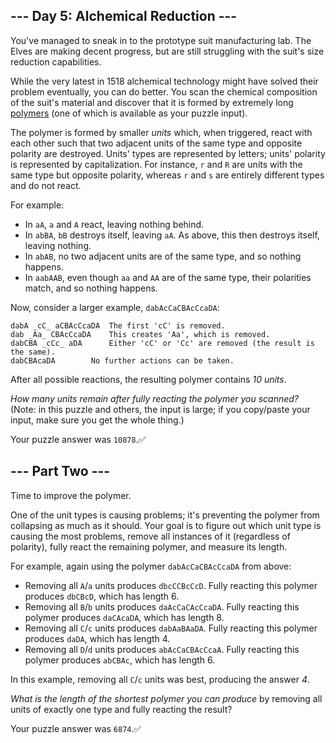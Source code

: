 ## \--- Day 5: Alchemical Reduction ---

You've managed to sneak in to the prototype suit manufacturing lab. The Elves
are making decent progress, but are still struggling with the suit's size
reduction capabilities.

While the very latest in 1518 alchemical technology might have solved their
problem eventually, you can do better. You scan the chemical composition of
the suit's material and discover that it is formed by extremely long
[polymers](https://en.wikipedia.org/wiki/Polymer) (one of which is available
as your puzzle input).

The polymer is formed by smaller _units_ which, when triggered, react with
each other such that two adjacent units of the same type and opposite polarity
are destroyed. Units' types are represented by letters; units' polarity is
represented by capitalization. For instance, `r` and `R` are units with the
same type but opposite polarity, whereas `r` and `s` are entirely different
types and do not react.

For example:

  * In `aA`, `a` and `A` react, leaving nothing behind.
  * In `abBA`, `bB` destroys itself, leaving `aA`. As above, this then destroys itself, leaving nothing.
  * In `abAB`, no two adjacent units are of the same type, and so nothing happens.
  * In `aabAAB`, even though `aa` and `AA` are of the same type, their polarities match, and so nothing happens.

Now, consider a larger example, `dabAcCaCBAcCcaDA`:

    
    
    dabA _cC_ aCBAcCcaDA  The first 'cC' is removed.
    dab _Aa_ CBAcCcaDA    This creates 'Aa', which is removed.
    dabCBA _cCc_ aDA      Either 'cC' or 'Cc' are removed (the result is the same).
    dabCBAcaDA        No further actions can be taken.
    

After all possible reactions, the resulting polymer contains _10 units_.

_How many units remain after fully reacting the polymer you scanned?_ (Note:
in this puzzle and others, the input is large; if you copy/paste your input,
make sure you get the whole thing.)

Your puzzle answer was `10878`.:white_check_mark:

## \--- Part Two ---

Time to improve the polymer.

One of the unit types is causing problems; it's preventing the polymer from
collapsing as much as it should. Your goal is to figure out which unit type is
causing the most problems, remove all instances of it (regardless of
polarity), fully react the remaining polymer, and measure its length.

For example, again using the polymer `dabAcCaCBAcCcaDA` from above:

  * Removing all `A`/`a` units produces `dbcCCBcCcD`. Fully reacting this polymer produces `dbCBcD`, which has length 6.
  * Removing all `B`/`b` units produces `daAcCaCAcCcaDA`. Fully reacting this polymer produces `daCAcaDA`, which has length 8.
  * Removing all `C`/`c` units produces `dabAaBAaDA`. Fully reacting this polymer produces `daDA`, which has length 4.
  * Removing all `D`/`d` units produces `abAcCaCBAcCcaA`. Fully reacting this polymer produces `abCBAc`, which has length 6.

In this example, removing all `C`/`c` units was best, producing the answer
_4_.

_What is the length of the shortest polymer you can produce_ by removing all
units of exactly one type and fully reacting the result?

Your puzzle answer was `6874`.:white_check_mark:

